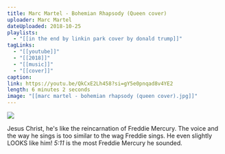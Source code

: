 ```yaml
---
title: Marc Martel - Bohemian Rhapsody (Queen cover)
uploader: Marc Martel
dateUploaded: 2018-10-25
playlists:
  - "[[in the end by linkin park cover by donald trump]]"
tagLinks:
  - "[[youtube]]"
  - "[[2018]]"
  - "[[music]]"
  - "[[cover]]"
caption:
link: https://youtu.be/QkCxE2Lh458?si=gY5e0pnqad8v4YE2
length: 6 minutes 2 seconds
image: "[[marc martel - bohemian rhapsody (queen cover).jpg]]"
---
```

![](https://m.youtube.com/watch?v=QkCxE2Lh458)

Jesus Christ, he's like the reincarnation of Freddie Mercury. The voice and the way he sings is too similar to the wag Freddie sings. He even slightly LOOKS like him! *5:11* is the most Freddie Mercury he sounded. 